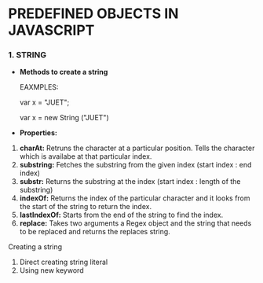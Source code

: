 # PREDEFINED OBJECTS IN JAVASCRIPT

### 1. STRING

* **Methods to create a string**

  EAXMPLES:

  var x = "JUET";

  var x = new String ("JUET")
* **Properties:**

1. **charAt:** Retruns the character at a particular position. Tells the character which is availabe at that particular index.
2. **substring:** Fetches the substring from the given index (start index : end index)
3. **substr:** Returns the substring at the index (start index : length of the substring)
4. **indexOf:** Returns the index of the particular character and it looks from the start of the string to return the index.
5. **lastIndexOf:** Starts from the end of the string to find the index.
6. **replace:** Takes two arguments a Regex object and the string that needs to be replaced and returns the replaces string.

Creating a string

1. Direct creating string literal
2. Using new keyword

